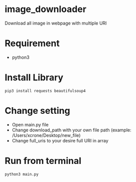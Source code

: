 # image_downloader
Download all image in webpage with multiple URI

# Requirement
- python3

# Install Library
	pip3 install requests beautifulsoup4

# Change setting
- Open main.py file
- Change download_path with your own file path (example: /Users/xcrone/Desktop/new_file)
- Change full_uris to your desire full URI in array

# Run from terminal
	python3 main.py
